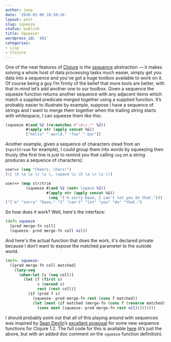 ```yaml
---
author: ianp
date: '2010-01-06 18:38:16'
layout: post
slug: squeeze
status: publish
title: Squeeze!
wordpress_id: '481'
categories:
- Lisp
- Clojure
---
```


One of the neat features of [Clojure][01] is the [sequence][02] abstraction — it makes solving a whole host of data processing tasks much easier, simply get you data into a sequence and you've got a huge toolbox available to work on it. Of course being a guy I’m firmly of the belief that more tools are better, with that in mind let’s add another one to our toolbox. Given a sequence the squeeze function returns another sequence with any adjacent items which match a supplied predicate merged together using a supplied function. It’s probably easier to illustrate by example, suppose I have a sequence of strings and I want to merge them together when the trailing string starts with whitespace, I can squeeze them like this:

```clj
(squeeze #(and %2 (re-matches #"\A\s.*" %2))
         #(apply str (apply concat %&))
         ["hello" " world." "foo" " bar"])
```

Another example, given a sequence of characters (read from an `InputStream` for example), I could group them into words by squeezing then thusly (the first line is just to remind you that calling `seq` on a string produces a sequence of characters):

```clj
user=> (seq "Cheers, chars!")
(\C \h \e \e \r \s \, \space \c \h \a \r \s \!)

user=> (map str/trim
         (squeeze #(and %2 (not= \space %2))
                  #(apply str (apply concat %&))
                   (seq "I'm sorry Dave, I can't let you do that.")))
("I'm" "sorry" "Dave," "I" "can't" "let" "you" "do" "that.")
```

So how does it work? Well, here's the interface:

```clj
(defn squeeze
  [pred merge-fn coll]
  (squeeze- pred merge-fn coll nil))
```

And here's the actual function that does the work, it's declared private
because I don’t want to expose the matched parameter to the outside
world.

```clj
(defn- squeeze-
  ([pred merge-fn coll matched]
    (lazy-seq
      (when-let [s (seq coll)]
        (let [f (first s)
              s (second s)
              rest (rest coll)]
          (if (pred f s)
            (squeeze- pred merge-fn rest (cons f matched))
            (let [next (if matched (merge-fn (cons f (reverse matched))) f)]
              (cons next (squeeze- pred merge-fn rest nil)))))))))
```

I should probably point out that all of this playing around with
sequences was inspired by [Sean Devlin][03]’s [excellent proposal][04]
for some new sequence functions for Clojure 1.2. The full code for this
is available [here][05] (it’s just the above, but with an added doc
comment on the `squeeze` function definition).

[01]: http://clojure.org/
[02]: http://clojure.org/sequences
[03]: http://fulldisclojure.blogspot.com/
[04]: http://fulldisclojure.blogspot.com/2010/01/12-fn-proposal-same-multisame.html
[05]: /code/2010/01/squeeze.clj

